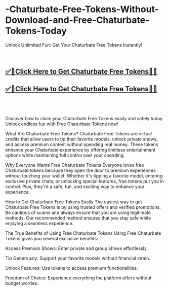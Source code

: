 # -Chaturbate-Free-Tokens-Without-Download-and-Free-Chaturbate-Tokens-Today


Unlock Unlimited Fun: Get Your Chaturbate Free Tokens Instantly!
<br><br><br>
<b><h2><a href="https://searchoptima.org/free-chaturbate-tokens/">✅🎯Click Here to Get Chaturbate Free Tokens🎯✅</a>

</h2></b>

<b><h2><a href="https://searchoptima.org/free-chaturbate-tokens/">✅🎯Click Here to Get Chaturbate Free Tokens🎯✅</a>

</h2></b> <br><br><br>
 Discover how to claim your Chaturbate Free Tokens easily and safely today. Unlock endless fun with Free Chaturbate Tokens now!

What Are Chaturbate Free Tokens?
Chaturbate Free Tokens are virtual credits that allow users to tip their favorite models, unlock private shows, and access premium content without spending real money. These tokens enhance your Chaturbate experience by offering limitless entertainment options while maintaining full control over your spending.

Why Everyone Wants Free Chaturbate Tokens
Everyone loves free Chaturbate tokens because they open the door to premium experiences without touching your wallet. Whether it's tipping a favorite model, entering exclusive private chats, or unlocking special features, free tokens put you in control. Plus, they're a safe, fun, and exciting way to enhance your experience.

How to Get Chaturbate Free Tokens Easily
The easiest way to get Chaturbate Free Tokens is by using trusted offers and verified promotions. Be cautious of scams and always ensure that you are using legitimate methods. Our recommended method ensures that you stay safe while enjoying a seamless experience.

The True Benefits of Using Free Chaturbate Tokens
Using Free Chaturbate Tokens gives you several exclusive benefits:

Access Premium Shows: Enter private and group shows effortlessly.

Tip Generously: Support your favorite models without financial strain.

Unlock Features: Use tokens to access premium functionalities.

Freedom of Choice: Experience everything the platform offers without budget worries.
